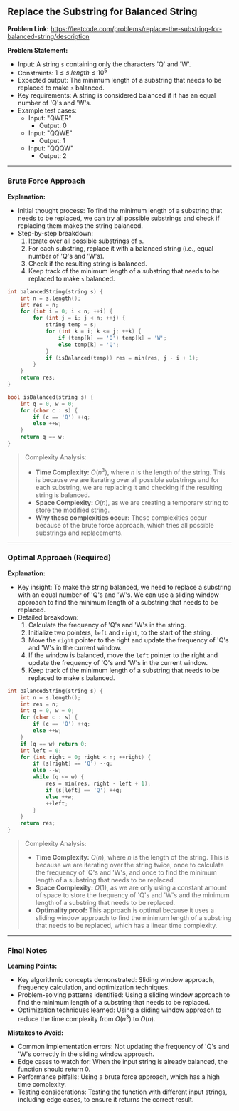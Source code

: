 ## Replace the Substring for Balanced String

**Problem Link:** https://leetcode.com/problems/replace-the-substring-for-balanced-string/description

**Problem Statement:**
- Input: A string `s` containing only the characters 'Q' and 'W'.
- Constraints: $1 \leq s.length \leq 10^5$
- Expected output: The minimum length of a substring that needs to be replaced to make `s` balanced.
- Key requirements: A string is considered balanced if it has an equal number of 'Q's and 'W's.
- Example test cases:
  - Input: "QWER"
    - Output: 0
  - Input: "QQWE"
    - Output: 1
  - Input: "QQQW"
    - Output: 2

---

### Brute Force Approach

**Explanation:**
- Initial thought process: To find the minimum length of a substring that needs to be replaced, we can try all possible substrings and check if replacing them makes the string balanced.
- Step-by-step breakdown:
  1. Iterate over all possible substrings of `s`.
  2. For each substring, replace it with a balanced string (i.e., equal number of 'Q's and 'W's).
  3. Check if the resulting string is balanced.
  4. Keep track of the minimum length of a substring that needs to be replaced to make `s` balanced.

```cpp
int balancedString(string s) {
    int n = s.length();
    int res = n;
    for (int i = 0; i < n; ++i) {
        for (int j = i; j < n; ++j) {
            string temp = s;
            for (int k = i; k <= j; ++k) {
                if (temp[k] == 'Q') temp[k] = 'W';
                else temp[k] = 'Q';
            }
            if (isBalanced(temp)) res = min(res, j - i + 1);
        }
    }
    return res;
}

bool isBalanced(string s) {
    int q = 0, w = 0;
    for (char c : s) {
        if (c == 'Q') ++q;
        else ++w;
    }
    return q == w;
}
```

> Complexity Analysis:
> - **Time Complexity:** $O(n^3)$, where $n$ is the length of the string. This is because we are iterating over all possible substrings and for each substring, we are replacing it and checking if the resulting string is balanced.
> - **Space Complexity:** $O(n)$, as we are creating a temporary string to store the modified string.
> - **Why these complexities occur:** These complexities occur because of the brute force approach, which tries all possible substrings and replacements.

---

### Optimal Approach (Required)

**Explanation:**
- Key insight: To make the string balanced, we need to replace a substring with an equal number of 'Q's and 'W's. We can use a sliding window approach to find the minimum length of a substring that needs to be replaced.
- Detailed breakdown:
  1. Calculate the frequency of 'Q's and 'W's in the string.
  2. Initialize two pointers, `left` and `right`, to the start of the string.
  3. Move the `right` pointer to the right and update the frequency of 'Q's and 'W's in the current window.
  4. If the window is balanced, move the `left` pointer to the right and update the frequency of 'Q's and 'W's in the current window.
  5. Keep track of the minimum length of a substring that needs to be replaced to make `s` balanced.

```cpp
int balancedString(string s) {
    int n = s.length();
    int res = n;
    int q = 0, w = 0;
    for (char c : s) {
        if (c == 'Q') ++q;
        else ++w;
    }
    if (q == w) return 0;
    int left = 0;
    for (int right = 0; right < n; ++right) {
        if (s[right] == 'Q') --q;
        else --w;
        while (q <= w) {
            res = min(res, right - left + 1);
            if (s[left] == 'Q') ++q;
            else ++w;
            ++left;
        }
    }
    return res;
}
```

> Complexity Analysis:
> - **Time Complexity:** $O(n)$, where $n$ is the length of the string. This is because we are iterating over the string twice, once to calculate the frequency of 'Q's and 'W's, and once to find the minimum length of a substring that needs to be replaced.
> - **Space Complexity:** $O(1)$, as we are only using a constant amount of space to store the frequency of 'Q's and 'W's and the minimum length of a substring that needs to be replaced.
> - **Optimality proof:** This approach is optimal because it uses a sliding window approach to find the minimum length of a substring that needs to be replaced, which has a linear time complexity.

---

### Final Notes

**Learning Points:**
- Key algorithmic concepts demonstrated: Sliding window approach, frequency calculation, and optimization techniques.
- Problem-solving patterns identified: Using a sliding window approach to find the minimum length of a substring that needs to be replaced.
- Optimization techniques learned: Using a sliding window approach to reduce the time complexity from $O(n^3)$ to $O(n)$.

**Mistakes to Avoid:**
- Common implementation errors: Not updating the frequency of 'Q's and 'W's correctly in the sliding window approach.
- Edge cases to watch for: When the input string is already balanced, the function should return 0.
- Performance pitfalls: Using a brute force approach, which has a high time complexity.
- Testing considerations: Testing the function with different input strings, including edge cases, to ensure it returns the correct result.
